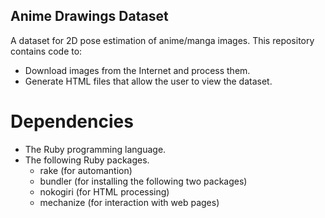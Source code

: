 Anime Drawings Dataset
----------------------

A dataset for 2D pose estimation of anime/manga images.  This repository contains code to:

  * Download images from the Internet and process them.
  * Generate HTML files that allow the user to view the dataset.

Dependencies
============

  * The Ruby programming language.
  * The following Ruby packages.
    * rake (for automantion)
    * bundler (for installing the following two packages)
    * nokogiri (for HTML processing)
    * mechanize (for interaction with web pages)